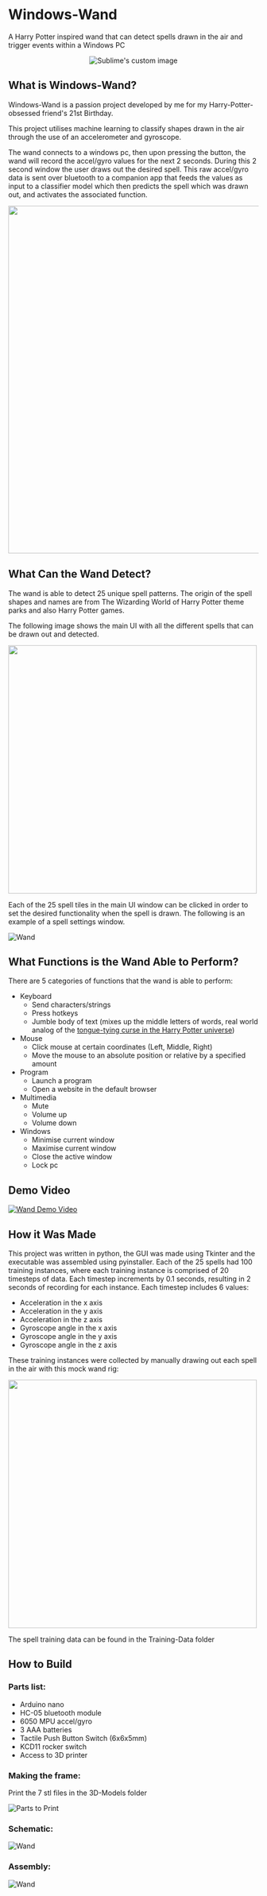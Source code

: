 # Windows-Wand
A Harry Potter inspired wand that can detect spells drawn in the air and trigger events within a Windows PC

<p align="center">
  <img src="https://github.com/Lexi-Hunter/Windows-Wand/blob/main/Images/Banner.jpg?raw=true" alt="Sublime's custom image"/>
</p>

## What is Windows-Wand?
Windows-Wand is a passion project developed by me for my Harry-Potter-obsessed friend's 21st Birthday.

This project utilises machine learning to classify shapes drawn in the air through the use of an accelerometer and gyroscope.

The wand connects to a windows pc, then upon pressing the button, the wand will record the accel/gyro values for the next 2 seconds. During this 2 second window the user draws out the desired spell. This raw accel/gyro data is sent over bluetooth to a companion app that feeds the values as input to a classifier model which then predicts the spell which was drawn out, and activates the associated function.

<img src="https://github.com/Lexi-Hunter/Windows-Wand/blob/main/Images/Picture_of_Wand.png" width="700">


## What Can the Wand Detect?
The wand is able to detect 25 unique spell patterns. The origin of the spell shapes and names are from The Wizarding World of Harry Potter theme parks and also Harry Potter games.

The following image shows the main UI with all the different spells that can be drawn out and detected.

<img src="https://github.com/Lexi-Hunter/Windows-Wand/blob/main/Images/UI_Main.jpg" width="500">

Each of the 25 spell tiles in the main UI window can be clicked in order to set the desired functionality when the spell is drawn. The following is an example of a spell settings window.

![Wand](Images/Spell_Settings.jpg)

## What Functions is the Wand Able to Perform?
There are 5 categories of functions that the wand is able to perform:
* Keyboard
  * Send characters/strings
  * Press hotkeys
  * Jumble body of text (mixes up the middle letters of words, real world analog of the [tongue-tying curse in the Harry Potter universe](https://harrypotter.fandom.com/wiki/Tongue-Tying_Curse))
* Mouse
  * Click mouse at certain coordinates (Left, Middle, Right)
  * Move the mouse to an absolute position or relative by a specified amount
* Program
  * Launch a program
  * Open a website in the default browser
* Multimedia
  * Mute
  * Volume up
  * Volume down
* Windows
  * Minimise current window
  * Maximise current window
  * Close the active window
  * Lock pc

## Demo Video
[![Wand Demo Video](https://img.youtube.com/vi/Zhz-s_bLLy0/0.jpg)](https://www.youtube.com/watch?v=Zhz-s_bLLy0)

## How it Was Made
This project was written in python, the GUI was made using Tkinter and the executable was assembled using pyinstaller.
Each of the 25 spells had 100 training instances, where each training instance is comprised of 20 timesteps of data. Each timestep increments by 0.1 seconds, resulting in 2 seconds of recording for each instance.
Each timestep includes 6 values:
* Acceleration in the x axis
* Acceleration in the y axis
* Acceleration in the z axis
* Gyroscope angle in the x axis
* Gyroscope angle in the y axis
* Gyroscope angle in the z axis

These training instances were collected by manually drawing out each spell in the air with this mock wand rig:

<img src="https://github.com/Lexi-Hunter/Windows-Wand/blob/main/Images/Wand_Rig.jpg" width="500">

The spell training data can be found in the Training-Data folder

## How to Build
### Parts list:
* Arduino nano
* HC-05 bluetooth module
* 6050 MPU accel/gyro
* 3 AAA batteries
* Tactile Push Button Switch (6x6x5mm)
* KCD11 rocker switch
* Access to 3D printer

### Making the frame:
Print the 7 stl files in the 3D-Models folder

![Parts to Print](Images/Parts_to_Print.png)

### Schematic:
![Wand](Images/Schematic.png)

### Assembly:
![Wand](Images/Electronics_Inside.jpg)
